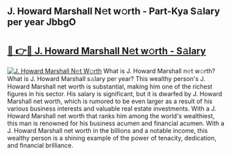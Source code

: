 ## J. Howard Marshall N𝚎t w𝚘rth - Part-Kya S𝚊lary per year JbbgO

# <h2><a href="http://gc1cwaf.nevu.top/?p=J.+Howard+Marshall">🔗 👉🔴 J. Howard Marshall N𝚎t w𝚘rth - S𝚊lary</a></h2>

[![J. Howard Marshall N𝚎t W𝚘rth](https://i.imgur.com/Oavwk0R.jpeg)](http://gc1cwaf.nevu.top/?p=J.+Howard+Marshall)
What is J. Howard Marshall n𝚎t w𝚘rth? What is J. Howard Marshall s𝚊lary per year?
This wealthy person's J. Howard Marshall net worth is substantial, making him one of the richest figures in his sector. His salary is significant, but it is dwarfed by J. Howard Marshall net worth, which is rumored to be even larger as a result of his various business interests and valuable real estate investments. With a J. Howard Marshall net worth that ranks him among the world's wealthiest, this man is renowned for his business acumen and financial acumen. With a J. Howard Marshall net worth in the billions and a notable income, this wealthy person is a shining example of the power of tenacity, dedication, and financial brilliance.
